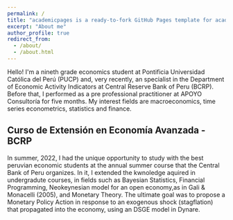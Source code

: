 ```yaml
---
permalink: /
title: "academicpages is a ready-to-fork GitHub Pages template for academic personal websites"
excerpt: "About me"
author_profile: true
redirect_from: 
  - /about/
  - /about.html
---
```


Hello! I'm a nineth grade economics student at Pontificia Universidad Católica del Perú (PUCP) and, very recently, an specialist in the Department of Economic Activity Indicators at Central Reserve Bank of Peru (BCRP). Before that, I performed as a pre professional practitioner at APOYO Consultoría for five months. My interest fields are macroeconomics, time series econometrics, statistics and finance. 

## Curso de Extensión en Economía Avanzada - BCRP

In summer, 2022, I had the unique opportunity to study with the best peruvian economic students at the annual summer course that the Central Bank of Peru organizes. In it, I extended the kwnoledge aquired in undergradute courses, in fields such as Bayesian Statistics, Financial Programming, Neokeynesian model for an open economy,as in Gali & Monacelli (2005), and Monetary Theory. The ultimate goal was to propose a Monetary Policy Action in response to an exogenous shock (stagflation) that propagated into the economy, using an DSGE model in Dynare.



